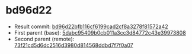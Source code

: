 # bd96d22
- Result commit: [bd96d22bfb116cf6199cad2cf8a3278f81572a42](https://github.com/MarlinFirmware/Marlin/commit/bd96d22bfb116cf6199cad2cf8a3278f81572a42)
- First parent (base): [5dabc95409b0cb011a3cc3d84772c43e39973808](https://github.com/MarlinFirmware/Marlin/commit/5dabc95409b0cb011a3cc3d84772c43e39973808)
- Second parent (remote): [73f21cd5d6dc2516d3980d814568ddbd7f7f0a07](https://github.com/MarlinFirmware/Marlin/commit/73f21cd5d6dc2516d3980d814568ddbd7f7f0a07)
